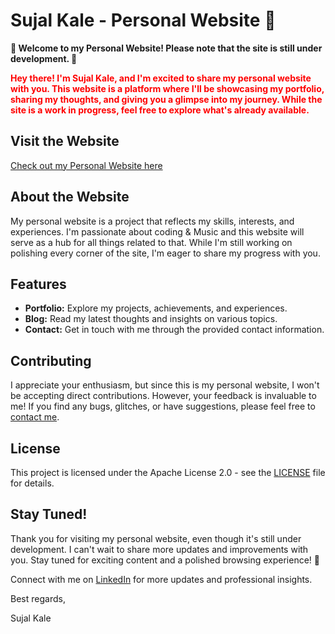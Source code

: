 <!DOCTYPE html>
<html lang="en">
<head>
    <meta charset="UTF-8">
    <meta name="viewport" content="width=device-width, initial-scale=1.0">
    <title>Sujal Kale - Personal Website</title>
<style>
    .under-development {
        color: red;
        font-weight: bold;
    }
</style>
</head>
<body>
    <h1>Sujal Kale - Personal Website 🚧</h1>
    <p><strong>🚀 Welcome to my Personal Website! Please note that the site is still under development. 🚧</strong></p>
    <p class="under-development">
        Hey there! I'm Sujal Kale, and I'm excited to share my personal website with you. This website is a platform where I'll be showcasing my portfolio, sharing my thoughts, and giving you a glimpse into my journey. While the site is a work in progress, feel free to explore what's already available.</p>
    
<h2>Visit the Website</h2>
<p><a href="URL">Check out my Personal Website here</a></p>
    
<h2>About the Website</h2>
    <p>My personal website is a project that reflects my skills, interests, and experiences. I'm passionate about coding & Music and this website will serve as a hub for all things related to that. While I'm still working on polishing every corner of the site, I'm eager to share my progress with you.</p>
    
<h2>Features</h2>
    <ul>
        <li><strong>Portfolio:</strong> Explore my projects, achievements, and experiences.</li>
        <li><strong>Blog:</strong> Read my latest thoughts and insights on various topics.</li>
        <li><strong>Contact:</strong> Get in touch with me through the provided contact information.</li>
    </ul>
    <h2>Contributing</h2>
    <p>I appreciate your enthusiasm, but since this is my personal website, I won't be accepting direct contributions. However, your feedback is invaluable to me! If you find any bugs, glitches, or have suggestions, please feel free to <a href="#">contact me</a>.</p>
    
<h2>License</h2>
    <p>This project is licensed under the Apache License 2.0 - see the <a href="LICENSE">LICENSE</a> file for details.</p>
    
<h2>Stay Tuned!</h2>
    <p>Thank you for visiting my personal website, even though it's still under development. I can't wait to share more updates and improvements with you. Stay tuned for exciting content and a polished browsing experience! 🎉</p>
    <p>Connect with me on <a href="https://www.linkedin.com/in/sujalkale">LinkedIn</a> for more updates and professional insights.</p>
    
<p>Best regards,</p>
    <p>Sujal Kale</p>
</body>
</html>
